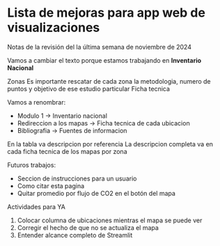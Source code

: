 # Lista de mejoras para app web de visualizaciones 

Notas de la revisión del la última semana de noviembre de 2024

Vamos a cambiar el texto porque estamos trabajando en **Inventario Nacional**

Zonas
Es importante rescatar de cada zona la metodologia, numero de puntos y objetivo de ese estudio particular
Ficha tecnica 

Vamos a renombrar:

- Modulo 1 -> Inventario nacional
- Redireccion a los mapas -> Ficha tecnica de cada ubicacion
- Bibliografia -> Fuentes de informacion

En la tabla va descripcion por referencia
La descripcion completa va en cada ficha tecnica de los mapas por zona 


Futuros trabajos:
- Seccion de instrucciones para un usuario
- Como citar esta pagina 
- Quitar promedio por flujo de CO2 en el botón del mapa

Actividades para YA
1. Colocar columna de ubicaciones mientras el mapa se puede ver 
2. Corregir el hecho de que no se actualiza el mapa
3. Entender alcance completo de Streamlit 